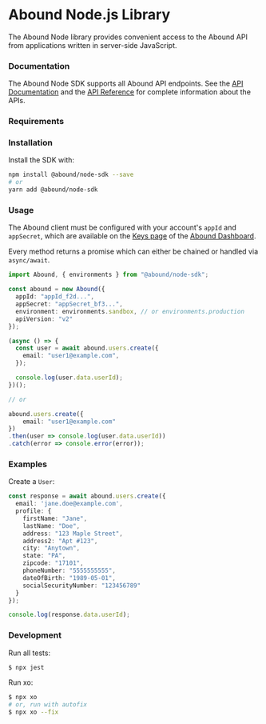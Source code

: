 
# Abound Node.js Library

The Abound Node library provides convenient access to the Abound API from applications written in server-side JavaScript.

### Documentation

The Abound Node SDK supports all Abound API endpoints. See the [API Documentation][docs] and the [API Reference][api-reference] for complete information about the APIs.

### Requirements
### Installation

Install the SDK with:

```sh
npm install @abound/node-sdk --save
# or
yarn add @abound/node-sdk
```

### Usage

The Abound client must be configured with your account's `appId` and `appSecret`, which are available on the [Keys page][developer-dashboard-keys] of the [Abound Dashboard][developer-dashboard].

Every method returns a promise which can either be chained or handled via `async/await`.

```ts
import Abound, { environments } from "@abound/node-sdk";

const abound = new Abound({
  appId: "appId_f2d...",
  appSecret: "appSecret_bf3...",
  environment: environments.sandbox, // or environments.production
  apiVersion: "v2"
});

(async () => {
  const user = await abound.users.create({
    email: "user1@example.com",
  });

  console.log(user.data.userId);
})();

// or

abound.users.create({
    email: "user1@example.com"
})
.then(user => console.log(user.data.userId))
.catch(error => console.error(error));
```

### Examples

Create a `User`:

```ts
const response = await abound.users.create({
  email: 'jane.doe@example.com',
  profile: {
    firstName: "Jane",
    lastName: "Doe",
    address: "123 Maple Street",
    address2: "Apt #123",
    city: "Anytown",
    state: "PA",
    zipcode: "17101",
    phoneNumber: "5555555555",
    dateOfBirth: "1989-05-01",
    socialSecurityNumber: "123456789"
  }
});

console.log(response.data.userId);
```

### Development

Run all tests:

```sh
$ npx jest
```

Run xo:

```sh
$ npx xo
# or, run with autofix
$ npx xo --fix
```

[docs]: https://docs.withabound.com
[api-reference]: https://docs.withabound.com/reference
[developer-dashboard]: https://dashboard.withabound.com
[developer-dashboard-keys]: https://dashboard.withabound.com/keys
